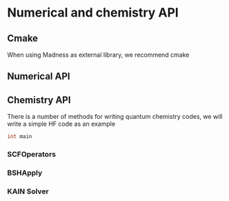 # Numerical and chemistry API

## Cmake 
When using Madness as external library, we recommend cmake 

## Numerical API


## Chemistry API
There is a number of methods for writing quantum chemistry codes, 
we will write a simple HF code as an example 
```c++
int main 
```


### SCFOperators
### BSHApply
### KAIN Solver
